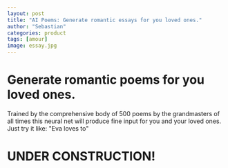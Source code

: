 ```yaml
---
layout: post
title: "AI Poems: Generate romantic essays for you loved ones."
author: "Sebastian"
categories: product
tags: [amour]
image: essay.jpg
---
```

# Generate romantic poems for you loved ones.
Trained by the comprehensive body of 500 poems by the grandmasters of all times this neural net will produce fine input for you and your loved ones.
Just try it like: "Eva loves to"

# UNDER CONSTRUCTION!
